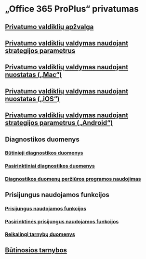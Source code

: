 # „Office 365 ProPlus“ privatumas
## [Privatumo valdiklių apžvalga](overview-privacy-controls.md)
## [Privatumo valdiklių valdymas naudojant strategijos parametrus](manage-privacy-controls.md)
## [Privatumo valdiklių valdymas naudojant nuostatas („Mac“)](mac-privacy-preferences.md)
## [Privatumo valdiklių valdymas naudojant nuostatas („iOS“)](ios-privacy-preferences.md)
## [Privatumo valdiklių valdymas naudojant strategijos parametrus („Android“)](android-privacy-controls.md)

## Diagnostikos duomenys
### [Būtinieji diagnostikos duomenys](required-diagnostic-data.md)
### [Pasirinktiniai diagnostikos duomenys](optional-diagnostic-data.md)
### [Diagnostikos duomenų peržiūros programos naudojimas](https://support.office.com/article/cf761ce9-d805-4c60-a339-4e07f3182855)

## Prisijungus naudojamos funkcijos
### [Prisijungus naudojamos funkcijos](connected-experiences.md)
### [Pasirinktinės prisijungus naudojamos funkcijos](optional-connected-experiences.md)
### [Reikalingi tarnybų duomenys](required-service-data.md)

## [Būtinosios tarnybos](essential-services.md)